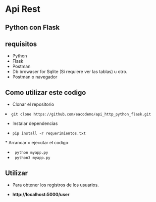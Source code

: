 # Api Rest 
## Python con Flask

## requisitos
* Python
* Flask
* Postman
* Db browaser for Sqlite (Si requiere ver las tablas) u otro.
* Postman o navegador

## Como utilizar este codigo
* Clonar el repositorio

<li><code>git clone https://github.com/eacodemo/api_http_python_flask.git</code></li>

* Instalar dependencias 
<ul>
  <li><code>pip install -r requerimientos.txt</code></li>
</ul>
* Arrancar o ejecutar el codigo
<ul>
  <li><code> python myapp.py </code></li>
  <li><code> python3 myapp.py </code></li>
</ul>
 
## Utilizar

* Para obtener los registros de los usuarios.
<ul>
	<li> <strong>http://localhost:5000/user</strong></li>
</ul>


